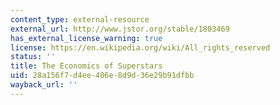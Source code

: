 ```yaml
---
content_type: external-resource
external_url: http://www.jstor.org/stable/1803469
has_external_license_warning: true
license: https://en.wikipedia.org/wiki/All_rights_reserved
status: ''
title: The Economics of Superstars
uid: 28a156f7-d4ee-406e-8d9d-36e29b91dfbb
wayback_url: ''
---
```

